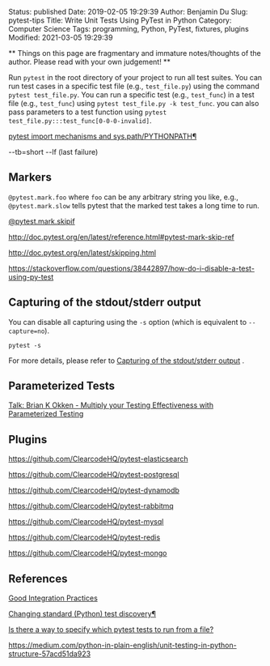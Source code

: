 Status: published
Date: 2019-02-05 19:29:39
Author: Benjamin Du
Slug: pytest-tips
Title: Write Unit Tests Using PyTest in Python
Category: Computer Science
Tags: programming, Python, PyTest, fixtures, plugins
Modified: 2021-03-05 19:29:39

**
Things on this page are fragmentary and immature notes/thoughts of the author.
Please read with your own judgement!
**

Run `pytest` in the root directory of your project to run all test suites. 
You can run test cases in a specific test file (e.g., `test_file.py`) 
using the command `pytest test_file.py`.
You can run a specific test (e.g., `test_func`) 
in a test file (e.g., `test_func`) using `pytest test_file.py -k test_func`.
you can also pass parameters to a test function using
`pytest test_file.py:::test_func[0-0-0-invalid]`.

[pytest import mechanisms and sys.path/PYTHONPATH¶](https://docs.pytest.org/en/stable/pythonpath.html#import-modes)

--tb=short
--lf (last failure)


## Markers

`@pytest.mark.foo` where `foo` can be any arbitrary string you like, 
e.g., `@pytest.mark.slow` tells pytest that the marked test takes a long time to run.

[@pytest.mark.skipif](http://doc.pytest.org/en/latest/reference.html#pytest-mark-skipif)

http://doc.pytest.org/en/latest/reference.html#pytest-mark-skip-ref

http://doc.pytest.org/en/latest/skipping.html

https://stackoverflow.com/questions/38442897/how-do-i-disable-a-test-using-py-test

## Capturing of the stdout/stderr output

You can disable all capturing using the `-s` option 
(which is equivalent to `--capture=no`).

    pytest -s

For more details,
please refer to
[Capturing of the stdout/stderr output](https://docs.pytest.org/en/reorganize-docs/capture.html)
.

## Parameterized Tests

[Talk: Brian K Okken - Multiply your Testing Effectiveness with Parameterized Testing](https://www.youtube.com/watch?v=2R1HELARjUk)


## Plugins

https://github.com/ClearcodeHQ/pytest-elasticsearch

https://github.com/ClearcodeHQ/pytest-postgresql


https://github.com/ClearcodeHQ/pytest-dynamodb

https://github.com/ClearcodeHQ/pytest-rabbitmq

https://github.com/ClearcodeHQ/pytest-mysql

https://github.com/ClearcodeHQ/pytest-redis

https://github.com/ClearcodeHQ/pytest-mongo


## References

[Good Integration Practices](https://docs.pytest.org/en/stable/goodpractices.html#test-package-name)

[Changing standard (Python) test discovery¶](https://docs.pytest.org/en/stable/example/pythoncollection.html)

[Is there a way to specify which pytest tests to run from a file?](https://stackoverflow.com/questions/36456920/is-there-a-way-to-specify-which-pytest-tests-to-run-from-a-file)

https://medium.com/python-in-plain-english/unit-testing-in-python-structure-57acd51da923